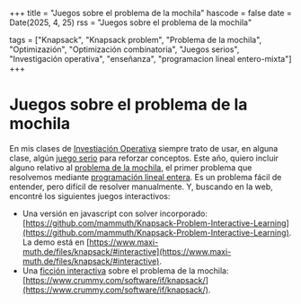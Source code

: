 +++
title = "Juegos sobre el problema de la mochila"
hascode = false
date = Date(2025, 4, 25)
rss = "Juegos sobre el problema de la mochila"

tags = ["Knapsack", "Knapsack problem", "Problema de la mochila", "Optimizazión", "Optimización combinatoria", "Juegos serios", "Investigación operativa", "enseñanza", "programacion lineal entero-mixta"]
+++

# Juegos sobre el problema de la mochila

En mis clases de [Investiación Operativa](https://es.wikipedia.org/wiki/Investigaci%C3%B3n_de_operaciones) siempre trato de usar, en alguna clase, algún [juego serio](https://es.wikipedia.org/wiki/Juego_serio) para reforzar conceptos. Este año, quiero incluir alguno relativo al [problema de la mochila](https://es.wikipedia.org/wiki/Problema_de_la_mochila), el primer problema que resolvemos mediante [programación lineal entera](https://es.wikipedia.org/wiki/Programaci%C3%B3n_en_enteros). Es un problema fácil de entender, pero difícil de resolver manualmente. Y, buscando en la web, encontré los siguientes juegos interactivos:

* Una versión en javascript con solver incorporado: [https://github.com/mammuth/Knapsack-Problem-Interactive-Learning](https://github.com/mammuth/Knapsack-Problem-Interactive-Learning). La demo está en [https://www.maxi-muth.de/files/knapsack/#interactive](https://www.maxi-muth.de/files/knapsack/#interactive).
* Una [ficción interactiva](https://iftechfoundation.org/) sobre el problema de la mochila: [https://www.crummy.com/software/if/knapsack/](https://www.crummy.com/software/if/knapsack/).
